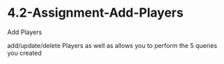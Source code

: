 # 4.2-Assignment-Add-Players
Add Players

add/update/delete Players as well as allows you to perform the 5 queries you created
